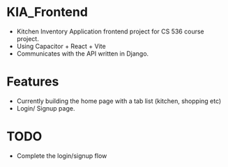 # KIA_Frontend
-  Kitchen Inventory Application frontend project for CS 536 course project.
- Using Capacitor + React + Vite
- Communicates with the API written in Django.

# Features
- Currently building the home page with a tab list (kitchen, shopping etc)
- Login/ Signup page.



# TODO
- Complete the login/signup flow
